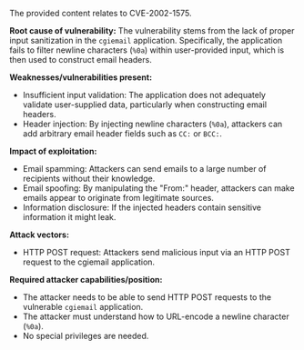 The provided content relates to CVE-2002-1575.

**Root cause of vulnerability:**
The vulnerability stems from the lack of proper input sanitization in the `cgiemail` application. Specifically, the application fails to filter newline characters (`%0a`) within user-provided input, which is then used to construct email headers.

**Weaknesses/vulnerabilities present:**
- Insufficient input validation: The application does not adequately validate user-supplied data, particularly when constructing email headers.
- Header injection:  By injecting newline characters (`%0a`), attackers can add arbitrary email header fields such as `CC:` or `BCC:`.

**Impact of exploitation:**
- Email spamming: Attackers can send emails to a large number of recipients without their knowledge.
- Email spoofing: By manipulating the "From:" header, attackers can make emails appear to originate from legitimate sources.
- Information disclosure: If the injected headers contain sensitive information it might leak.

**Attack vectors:**
- HTTP POST request:  Attackers send malicious input via an HTTP POST request to the cgiemail application.

**Required attacker capabilities/position:**
- The attacker needs to be able to send HTTP POST requests to the vulnerable `cgiemail` application.
- The attacker must understand how to URL-encode a newline character (`%0a`).
- No special privileges are needed.